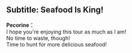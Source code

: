 # 

  
## Subtitle: Seafood Is King!
  
**Pecorine：**  
I hope you're enjoying this tour as much as I am!  
No time to waste, though!  
Time to hunt for more delicious seafood!  
